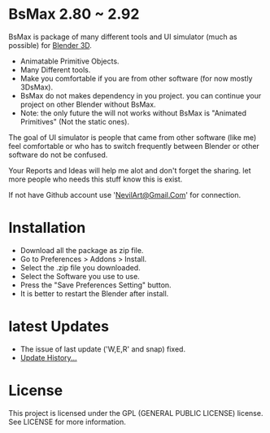 
# BsMax 2.80 ~ 2.92

BsMax is package of many different tools and UI simulator (much as possible) for [Blender 3D](https://www.blender.org/).

* Animatable Primitive Objects.
* Many Different tools.
* Make you comfortable if you are from other software (for now mostly 3DsMax).
* BsMax do not makes dependency in you project. you can continue your project on other Blender without BsMax.
* Note: the only future the will not works without BsMax is "Animated Primitives" (Not the static ones).

The goal of UI simulator is people that came from other software (like me) feel comfortable or who has to switch frequently between Blender or other software do not be confused.

Your Reports and Ideas will help me alot and don't forget the sharing. let more people who needs this stuff know this is exist.

If not have Github account use 'NevilArt@Gmail.Com' for connection.

# Installation

* Download all the package as zip file.
* Go to Preferences > Addons > Install.
* Select the .zip file you downloaded.
* Select the Software you use to use.
* Press the "Save Preferences Setting" button.
* It is better to restart the Blender after install.

# latest Updates

* The issue of last update ('W,E,R' and snap) fixed.
* [Update History...](https://github.com/NevilArt/BsMax_2_80/blob/master/HISTORY.TXT)

# License

This project is licensed under the GPL (GENERAL PUBLIC LICENSE) license. See LICENSE for more information.

